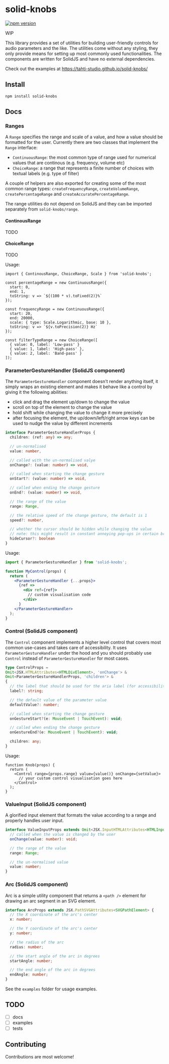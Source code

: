 # solid-knobs

[![npm version](https://badge.fury.io/js/solid-knobs.svg)](https://badge.fury.io/js/solid-knobs)

WIP

This library provides a set of utilities for building user-friendly controls for audio parameters and the like. The utilities come without any styling, they only provide means for setting up most commonly used functionalities. The components are written for SolidJS and have no external dependencies. 

Check out the examples at https://tahti-studio.github.io/solid-knobs/

## Install
`npm install solid-knobs`

## Docs

### Ranges

A `Range` specifies the range and scale of a value, and how a value should be formatted for the user. Currently there are two classes that implement the `Range` interface:

- `ContinuousRange`: the most common type of range used for numerical values that are continous (e.g. frequency, volume etc)
- `ChoiceRange`: a range that represents a finite number of choices with textual labels (e.g. type of filter)

A couple of helpers are also exported for creating some of the most common range types: `createFrequencyRange`, `createVolumeRange`, `createPercentageRange` and `createAccuratePercentageRange`.

The range utilities do not depend on SolidJS and they can be imported separately from `solid-knobs/range`.

#### ContinousRange

TODO

#### ChoiceRange

TODO

Usage:
```tsx
import { ContinousRange, ChoiceRange, Scale } from 'solid-knobs';

const percentageRange = new ContinuousRange({
  start: 0,
  end: 1,
  toString: v => `${(100 * v).toFixed(2)}%`
});

const frequencyRange = new ContinuousRange({
  start: 20,
  end: 20000,
  scale: { type: Scale.Logarithmic, base: 10 },
  toString: v => `${v.toPrecision(2)} Hz`
});

const filterTypeRange = new ChoiceRange([
  { value: 0, label: 'Low-pass' }
  { value: 1, label: 'High-pass' },
  { value: 2, label: 'Band-pass' }
]);

```

### ParameterGestureHandler (SolidJS component)

The `ParameterGestureHandler` component doesn't render anything itself, it simply wraps an existing element and makes it behave like a control by giving it the following abilities:

- click and drag the element up/down to change the value
- scroll on top of the element to change the value
- hold shift while changing the value to change it more precisely
- after focusing the element, the up/down/left/right arrow keys can be used to nudge the value by different increments

```ts
interface ParameterGestureHandlerProps {
  children: (ref: any) => any;

  // un-normalised
  value: number,

  // called with the un-normalised valye
  onChange?: (value: number) => void,

  // called when starting the change gesture
  onStart?: (value: number) => void,

  // called when ending the change gesture
  onEnd?: (value: number) => void,

  // the range of the value
  range: Range,

  // the relative speed of the change gesture, the default is 1
  speed?: number,

  // whether the cursor should be hidden while changing the value
  // note: this might result in constant annoying pop-ups in certain browsers
  hideCursor?: boolean
}
```

Usage:
```jsx
import { ParameterGestureHandler } from 'solid-knobs';

function MyControl(props) {
  return (
    <ParameterGestureHandler {...props}>
      {ref =>
        <div ref={ref}>
          // custom visualisation code
        </div>
      }
    </ParameterGestureHandler>
  );
}
```

### Control (SolidJS component)

The `Control` component implements a higher level control that covers most common use-cases and takes care of accessibility. It uses `ParameterGestureHandler` under the hood and you should probably use `Control` instead of `ParameterGestureHandler` for most cases.

```ts
type ControlProps =
Omit<JSX.HTMLAttributes<HTMLDivElement>, 'onChange'> &
Omit<ParameterGestureHandlerProps, 'children'> &
{
  // the label that should be used for the aria label (for accessibility)
  label?: string;

  // the default value of the parameter value
  defaultValue?: number;

  // called when starting the change gesture
  onGestureStart?(e: MouseEvent | TouchEvent): void;

  // called when ending the change gesture
  onGestureEnd?(e: MouseEvent | TouchEvent): void;

  children: any;
}
```

Usage:
```tsx
function Knob(props) {
  return (
    <Control range={props.range} value={value()} onChange={setValue}>
      // your custom control visualisation goes here
    </Control>
  );
}
```

### ValueInput (SolidJS component)

A glorified input element that formats the value according to a range and properly handles user input.

```ts
interface ValueInputProps extends Omit<JSX.InputHTMLAttributes<HTMLInputElement>, 'onChange' | 'value'> {
  // called when the value is changed by the user
  onChange(value: number): void;

  // the range of the value
  range: Range;

  // the un-normalised value
  value: number;
}
```

### Arc (SolidJS component)

Arc is a simple utility component that returns a `<path />` element for drawing an arc segment in an SVG element.

```ts
interface ArcProps extends JSX.PathSVGAttributes<SVGPathElement> {
  // the X coordinate of the arc's center
  x: number;

  // the Y coordinate of the arc's center
  y: number;

  // the radius of the arc
  radius: number;

  // the start angle of the arc in degrees
  startAngle: number;

  // the end angle of the arc in degrees
  endAngle: number;
}
```

See the `examples` folder for usage examples.

## TODO
- [ ] docs
- [ ] examples
- [ ] tests

## Contributing

Contributions are most welcome!
